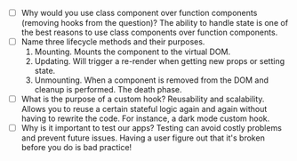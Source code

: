 - [ ] Why would you use class component over function components (removing hooks from the question)?
    The ability to handle state is one of the best reasons to use class components over function components. 
- [ ] Name three lifecycle methods and their purposes.
    1. Mounting. Mounts the component to the virtual DOM.
    2. Updating. Will trigger a re-render when getting new props or setting state.
    3. Unmounting. When a component is removed from the DOM and cleanup is performed. The death phase.
- [ ] What is the purpose of a custom hook?
    Reusability and scalability. Allows you to reuse a certain stateful logic again and again without having to rewrite the code. For instance, a dark mode custom hook.
- [ ] Why is it important to test our apps?
    Testing can avoid costly problems and prevent future issues. Having a user figure out that it's broken before you do is bad practice! 